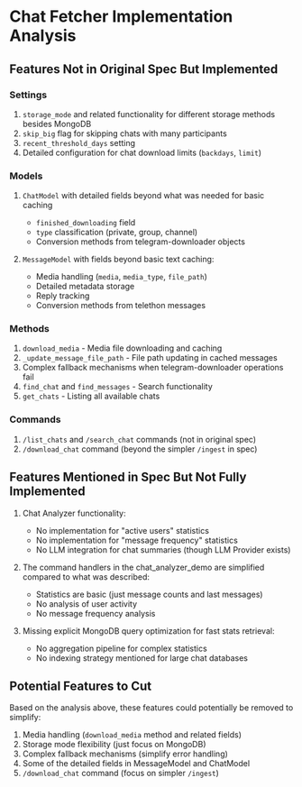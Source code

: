 
# Chat Fetcher Implementation Analysis

## Features Not in Original Spec But Implemented

### Settings
1. `storage_mode` and related functionality for different storage methods besides MongoDB
2. `skip_big` flag for skipping chats with many participants
3. `recent_threshold_days` setting
4. Detailed configuration for chat download limits (`backdays`, `limit`)

### Models
1. `ChatModel` with detailed fields beyond what was needed for basic caching
    - `finished_downloading` field
    - `type` classification (private, group, channel)
    - Conversion methods from telegram-downloader objects

2. `MessageModel` with fields beyond basic text caching:
    - Media handling (`media`, `media_type`, `file_path`)
    - Detailed metadata storage
    - Reply tracking
    - Conversion methods from telethon messages

### Methods
1. `download_media` - Media file downloading and caching
2. `_update_message_file_path` - File path updating in cached messages
3. Complex fallback mechanisms when telegram-downloader operations fail
4. `find_chat` and `find_messages` - Search functionality
5. `get_chats` - Listing all available chats

### Commands
1. `/list_chats` and `/search_chat` commands (not in original spec)
2. `/download_chat` command (beyond the simpler `/ingest` in spec)

## Features Mentioned in Spec But Not Fully Implemented

1. Chat Analyzer functionality:
    - No implementation for "active users" statistics
    - No implementation for "message frequency" statistics
    - No LLM integration for chat summaries (though LLM Provider exists)

2. The command handlers in the chat_analyzer_demo are simplified compared to what was described:
    - Statistics are basic (just message counts and last messages)
    - No analysis of user activity
    - No message frequency analysis

3. Missing explicit MongoDB query optimization for fast stats retrieval:
    - No aggregation pipeline for complex statistics
    - No indexing strategy mentioned for large chat databases

## Potential Features to Cut

Based on the analysis above, these features could potentially be removed to simplify:

1. Media handling (`download_media` method and related fields)
2. Storage mode flexibility (just focus on MongoDB)
3. Complex fallback mechanisms (simplify error handling)
4. Some of the detailed fields in MessageModel and ChatModel
5. `/download_chat` command (focus on simpler `/ingest`)

